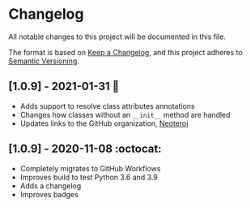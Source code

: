 # Changelog

All notable changes to this project will be documented in this file.

The format is based on [Keep a Changelog](https://keepachangelog.com/en/1.0.0/),
and this project adheres to [Semantic Versioning](https://semver.org/spec/v2.0.0.html).

## [1.0.9] - 2021-01-31 :grapes:
- Adds support to resolve class attributes annotations
- Changes how classes without an `__init__` method are handled
- Updates links to the GitHub organization, [Neoteroi](https://github.com/Neoteroi)

## [1.0.9] - 2020-11-08 :octocat:
- Completely migrates to GitHub Workflows
- Improves build to test Python 3.6 and 3.9
- Adds a changelog
- Improves badges
